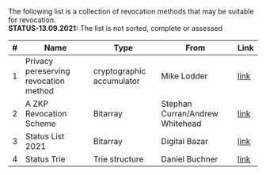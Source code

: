 The following list is a collection of revocation methods that may be suitable for revocation.<br/> 
**STATUS-13.09.2021:** The list is not sorted, complete or assessed


|#      | Name                                  | Type                    | From                            | Link |
|----   |---------                              |-------------            |---------                        |------|
|1      | Privacy pereserving revocation method |cryptographic accumulator|Mike Lodder                      |[link](https://hackmd.io/O4c3wiLZQLeXuXirm7dl9A#Math-explaination)|
|2      | A ZKP Revocation Scheme               |Bitarray                 |Stephan Curran/Andrew Whitehead  |[link](https://hackmd.io/BnXrxY5JSyaeDyQPoKzwgw?view)|
|3      | Status List 2021                      |Bitarray                 |Digital Bazar                    |[link](https://w3c-ccg.github.io/vc-status-list-2021/#abstract)|
|4      | Status Trie                           |Trie structure           |Daniel Buchner                   |[link](https://csuwildcat.github.io/status-trie/)|

